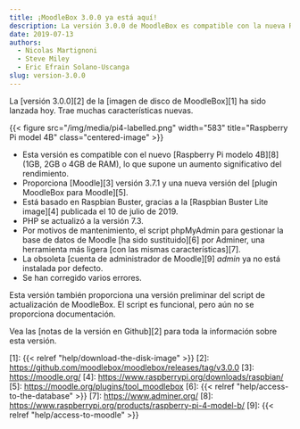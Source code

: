 ```yaml
---
title: ¡MoodleBox 3.0.0 ya está aquí!
description: La versión 3.0.0 de MoodleBox es compatible con la nueva Raspberry Pi 4B. Se basa en Raspbian Buster y proporciona Moodle 3.7.1.
date: 2019-07-13
authors:
  - Nicolas Martignoni
  - Steve Miley
  - Eric Efrain Solano-Uscanga
slug: version-3.0.0
---
```


La [versión 3.0.0][2] de la [imagen de disco de MoodleBox][1] ha sido lanzada hoy. Trae muchas características nuevas.

{{< figure src="/img/media/pi4-labelled.png" width="583" title="Raspberry Pi model 4B" class="centered-image" >}}

  - Esta versión es compatible con el nuevo [Raspberry Pi modelo 4B][8] (1GB, 2GB o 4GB de RAM), lo que supone un aumento significativo del rendimiento.
  - Proporciona [Moodle][3] versión 3.7.1 y una nueva versión del [plugin MoodleBox para Moodle][5].
  - Está basado en Raspbian Buster, gracias a la [Raspbian Buster Lite image][4] publicada el 10 de julio de 2019.
  - PHP se actualizó a la versión 7.3.
  - Por motivos de mantenimiento, el script phpMyAdmin para gestionar la base de datos de Moodle [ha sido sustituido][6] por Adminer, una herramienta más ligera [con las mismas características][7].
  - La obsoleta [cuenta de administrador de Moodle][9] _admin_ ya no está instalada por defecto.
  - Se han corregido varios errores.

Esta versión también proporciona una versión preliminar del script de actualización de MoodleBox. El script es funcional, pero aún no se proporciona documentación.

Vea las [notas de la versión en Github][2] para toda la información sobre esta versión.

 [1]: {{< relref "help/download-the-disk-image" >}}
 [2]: https://github.com/moodlebox/moodlebox/releases/tag/v3.0.0
 [3]: https://moodle.org/
 [4]: https://www.raspberrypi.org/downloads/raspbian/
 [5]: https://moodle.org/plugins/tool_moodlebox
 [6]: {{< relref "help/access-to-the-database" >}}
 [7]: https://www.adminer.org/
 [8]: https://www.raspberrypi.org/products/raspberry-pi-4-model-b/
 [9]: {{< relref "help/access-to-moodle" >}}
